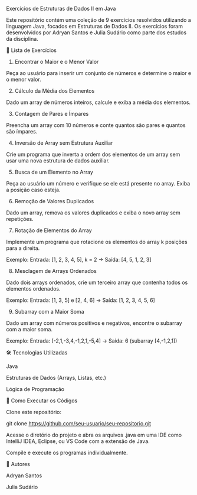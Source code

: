 Exercícios de Estruturas de Dados II em Java

Este repositório contém uma coleção de 9 exercícios resolvidos utilizando a linguagem Java, focados em Estruturas de Dados II. Os exercícios foram desenvolvidos por Adryan Santos e Julia Sudário como parte dos estudos da disciplina.

📌 Lista de Exercícios

1. Encontrar o Maior e o Menor Valor

Peça ao usuário para inserir um conjunto de números e determine o maior e o menor valor.

2. Cálculo da Média dos Elementos

Dado um array de números inteiros, calcule e exiba a média dos elementos.

3. Contagem de Pares e Ímpares

Preencha um array com 10 números e conte quantos são pares e quantos são ímpares.

4. Inversão de Array sem Estrutura Auxiliar

Crie um programa que inverta a ordem dos elementos de um array sem usar uma nova estrutura de dados auxiliar.

5. Busca de um Elemento no Array

Peça ao usuário um número e verifique se ele está presente no array. Exiba a posição caso esteja.

6. Remoção de Valores Duplicados

Dado um array, remova os valores duplicados e exiba o novo array sem repetições.

7. Rotação de Elementos do Array

Implemente um programa que rotacione os elementos do array k posições para a direita.

Exemplo: Entrada: [1, 2, 3, 4, 5], k = 2 → Saída: [4, 5, 1, 2, 3]

8. Mesclagem de Arrays Ordenados

Dado dois arrays ordenados, crie um terceiro array que contenha todos os elementos ordenados.

Exemplo: Entrada: [1, 3, 5] e [2, 4, 6] → Saída: [1, 2, 3, 4, 5, 6]

9. Subarray com a Maior Soma

Dado um array com números positivos e negativos, encontre o subarray com a maior soma.

Exemplo: Entrada: [-2,1,-3,4,-1,2,1,-5,4] → Saída: 6 (subarray [4,-1,2,1])

🛠️ Tecnologias Utilizadas

Java

Estruturas de Dados (Arrays, Listas, etc.)

Lógica de Programação

🚀 Como Executar os Códigos

Clone este repositório:

git clone https://github.com/seu-usuario/seu-repositorio.git

Acesse o diretório do projeto e abra os arquivos .java em uma IDE como IntelliJ IDEA, Eclipse, ou VS Code com a extensão de Java.

Compile e execute os programas individualmente.

📌 Autores

Adryan Santos

Julia Sudário

